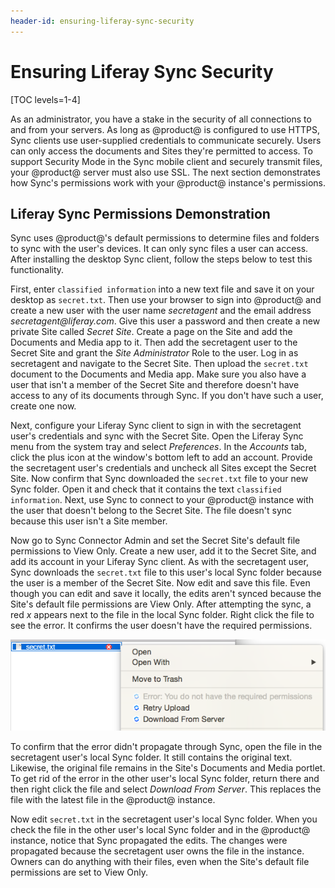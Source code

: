 ```yaml
---
header-id: ensuring-liferay-sync-security
---
```


# Ensuring Liferay Sync Security

[TOC levels=1-4]

As an administrator, you have a stake in the security of all connections to and
from your servers. As long as @product@ is configured to use HTTPS, Sync clients
use user-supplied credentials to communicate securely. Users can only access the
documents and Sites they're permitted to access. To support Security Mode in the
Sync mobile client and securely transmit files, your @product@ server must also
use SSL. The next section demonstrates how Sync's permissions work with your
@product@ instance's permissions. 

## Liferay Sync Permissions Demonstration

Sync uses @product@'s default permissions to determine files and folders to sync
with the user's devices. It can only sync files a user can access. After
installing the desktop Sync client, follow the steps below to test this
functionality. 

First, enter `classified information` into a new text file and save it on your
desktop as `secret.txt`. Then use your browser to sign into @product@
and create a new user with the user name *secretagent* and the email address
*secretagent\@liferay.com*. Give this user a password and then create a new
private Site called *Secret Site*. Create a page on the Site and add the
Documents and Media app to it. Then add the secretagent user to the Secret Site
and grant the *Site Administrator* Role to the user. Log in as secretagent and
navigate to the Secret Site. Then upload the `secret.txt` document to the
Documents and Media app. Make sure you also have a user that isn't a member of
the Secret Site and therefore doesn't have access to any of its documents
through Sync. If you don't have such a user, create one now. 

Next, configure your Liferay Sync client to sign in with the secretagent user's
credentials and sync with the Secret Site. Open the Liferay Sync menu from the
system tray and select *Preferences*. In the *Accounts* tab, click the plus icon
at the window's bottom left to add an account. Provide the secretagent user's
credentials and uncheck all Sites except the Secret Site. Now confirm that Sync
downloaded the `secret.txt` file to your new Sync folder. Open it and check that
it contains the text `classified information`. Next, use Sync to connect to your
@product@ instance with the user that doesn't belong to the Secret Site. The
file doesn't sync because this user isn't a Site member. 

Now go to Sync Connector Admin and set the Secret Site's default file
permissions to View Only. Create a new user, add it to the Secret Site, and add
its account in your Liferay Sync client. As with the secretagent user, Sync
downloads the `secret.txt` file to this user's local Sync folder because the
user is a member of the Secret Site. Now edit and save this file. Even though
you can edit and save it locally, the edits aren't synced because the Site's
default file permissions are View Only. After attempting the sync, a red *x*
appears next to the file in the local Sync folder. Right click the file to see
the error. It confirms the user doesn't have the required permissions. 

![Figure 1: The upload error occurs because the user only has permission to view files.](../../../../images/sync-file-permissions-error.png)

To confirm that the error didn't propagate through Sync, open the file in the 
secretagent user's local Sync folder. It still contains the original text. 
Likewise, the original file remains in the Site's Documents and Media portlet. 
To get rid of the error in the other user's local Sync folder, return there and 
then right click the file and select *Download From Server*. This replaces the 
file with the latest file in the @product@ instance. 

Now edit `secret.txt` in the secretagent user's local Sync folder. When you
check the file in the other user's local Sync folder and in the @product@ 
instance, notice that Sync propagated the edits. The changes were propagated 
because the secretagent user owns the file in the instance. Owners can do 
anything with their files, even when the Site's default file permissions are set 
to View Only. 

